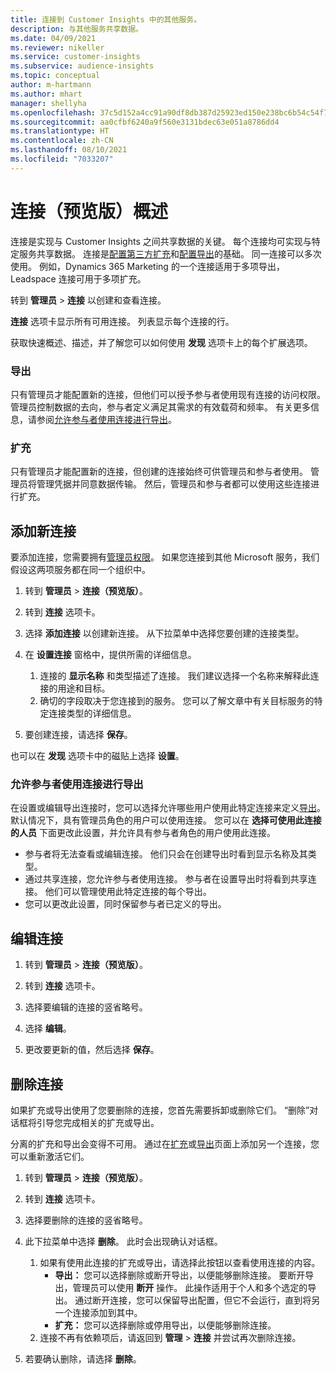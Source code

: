 ```yaml
---
title: 连接到 Customer Insights 中的其他服务。
description: 与其他服务共享数据。
ms.date: 04/09/2021
ms.reviewer: nikeller
ms.service: customer-insights
ms.subservice: audience-insights
ms.topic: conceptual
author: m-hartmann
ms.author: mhart
manager: shellyha
ms.openlocfilehash: 37c5d152a4cc91a90df8db387d25923ed150e238bc6b54c54f7bba59fbd48c82
ms.sourcegitcommit: aa0cfbf6240a9f560e3131bdec63e051a8786dd4
ms.translationtype: HT
ms.contentlocale: zh-CN
ms.lasthandoff: 08/10/2021
ms.locfileid: "7033207"
---
```

# <a name="connections-preview-overview"></a>连接（预览版）概述

连接是实现与 Customer Insights 之间共享数据的关键。 每个连接均可实现与特定服务共享数据。 连接是[配置第三方扩充](enrichment-hub.md)和[配置导出](export-destinations.md)的基础。 同一连接可以多次使用。 例如，Dynamics 365 Marketing 的一个连接适用于多项导出，Leadspace 连接可用于多项扩充。

转到 **管理员** > **连接** 以创建和查看连接。

**连接** 选项卡显示所有可用连接。 列表显示每个连接的行。 

获取快速概述、描述，并了解您可以如何使用 **发现** 选项卡上的每个扩展选项。

### <a name="exports"></a>导出

只有管理员才能配置新的连接，但他们可以授予参与者使用现有连接的访问权限。 管理员控制数据的去向，参与者定义满足其需求的有效载荷和频率。 有关更多信息，请参阅[允许参与者使用连接进行导出](#allow-contributors-to-use-a-connection-for-exports)。

### <a name="enrichments"></a>扩充

只有管理员才能配置新的连接，但创建的连接始终可供管理员和参与者使用。 管理员将管理凭据并同意数据传输。 然后，管理员和参与者都可以使用这些连接进行扩充。

## <a name="add-a-new-connection"></a>添加新连接

要添加连接，您需要拥有[管理员权限](permissions.md)。 如果您连接到其他 Microsoft 服务，我们假设这两项服务都在同一个组织中。

1. 转到 **管理员** > **连接（预览版）**。

1. 转到 **连接** 选项卡。

1. 选择 **添加连接** 以创建新连接。 从下拉菜单中选择您要创建的连接类型。

1. 在 **设置连接** 窗格中，提供所需的详细信息。 
   1. 连接的 **显示名称** 和类型描述了连接。 我们建议选择一个名称来解释此连接的用途和目标。
   1. 确切的字段取决于您连接到的服务。 您可以了解文章中有关目标服务的特定连接类型的详细信息。

1. 要创建连接，请选择 **保存**。

也可以在 **发现** 选项卡中的磁贴上选择 **设置**。

### <a name="allow-contributors-to-use-a-connection-for-exports"></a>允许参与者使用连接进行导出

在设置或编辑导出连接时，您可以选择允许哪些用户使用此特定连接来定义[导出](export-destinations.md)。 默认情况下，具有管理员角色的用户可以使用连接。 您可以在 **选择可使用此连接的人员** 下面更改此设置，并允许具有参与者角色的用户使用此连接。

- 参与者将无法查看或编辑连接。 他们只会在创建导出时看到显示名称及其类型。
- 通过共享连接，您允许参与者使用连接。 参与者在设置导出时将看到共享连接。 他们可以管理使用此特定连接的每个导出。
- 您可以更改此设置，同时保留参与者已定义的导出。

## <a name="edit-a-connection"></a>编辑连接

1. 转到 **管理员** > **连接（预览版）**。

1. 转到 **连接** 选项卡。

1. 选择要编辑的连接的竖省略号。

1. 选择 **编辑**。

1. 更改要更新的值，然后选择 **保存**。

## <a name="remove-a-connection"></a>删除连接

如果扩充或导出使用了您要删除的连接，您首先需要拆卸或删除它们。 “删除”对话框将引导您完成相关的扩充或导出。 

分离的扩充和导出会变得不可用。 通过在[扩充](enrichment-hub.md)或[导出](export-destinations.md)页面上添加另一个连接，您可以重新激活它们。

1. 转到 **管理员** > **连接（预览版）**。

1. 转到 **连接** 选项卡。

1. 选择要删除的连接的竖省略号。

1. 此下拉菜单中选择 **删除**。 此时会出现确认对话框。

   1. 如果有使用此连接的扩充或导出，请选择此按钮以查看使用连接的内容。
      - **导出：** 您可以选择删除或断开导出，以便能够删除连接。 要断开导出，管理员可以使用 **断开** 操作。 此操作适用于个人和多个选定的导出。 通过断开连接，您可以保留导出配置，但它不会运行，直到将另一个连接添加到其中。
      - **扩充：** 您可以选择删除或停用导出，以便能够删除连接。 
   1. 连接不再有依赖项后，请返回到 **管理** > **连接** 并尝试再次删除连接。

1. 若要确认删除，请选择 **删除**。

